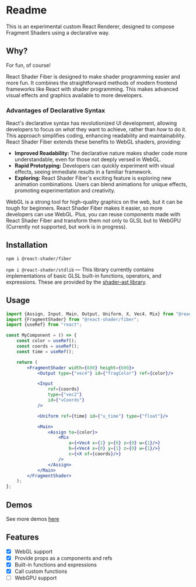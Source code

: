 # Readme

This is an experimental custom React Renderer, designed to compose Fragment Shaders using a declarative way.

## Why?

For fun, of course!

React Shader Fiber is designed to make shader programming easier and more fun. It combines the straightforward methods
of modern frontend frameworks like React with shader programming. This makes advanced visual effects and graphics
available to more developers.

### Advantages of Declarative Syntax

React's declarative syntax has revolutionized UI development, allowing developers to focus on *what* they want to
achieve, rather than *how* to do it. This approach simplifies coding, enhancing readability and maintainability. React
Shader Fiber extends these benefits to WebGL shaders, providing:

- **Improved Readability:** The declarative nature makes shader code more understandable, even for those not deeply
  versed in WebGL.
- **Rapid Prototyping:** Developers can quickly experiment with visual effects, seeing immediate results in a familiar
  framework.
- **Exploring:** React Shader Fiber's exciting feature is exploring new animation combinations. Users can blend
  animations for unique effects, promoting experimentation and creativity.

WebGL is a strong tool for high-quality graphics on the web, but it can be tough for beginners. React Shader Fiber makes
it easier, so more developers can use WebGL. Plus, you can reuse components made with React Shader Fiber and transform
them not only to GLSL but to WebGPU (Currently not supported, but work is in progress).

## Installation

`npm i @react-shader/fiber`

`npm i @react-shader/stdlib` — This library currently contains implementations of basic GLSL built-in functions,
operators, and expressions. These are provided by
the [shader-ast library](https://github.com/thi-ng/umbrella/tree/develop/packages/shader-ast#readme).

## Usage

```jsx
import {Assign, Input, Main, Output, Uniform, X, Vec4, Mix} from "@react-shader/stdlib";
import {FragmentShader} from "@react-shader/fiber";
import {useRef} from "react";

const MyComponent = () => {
    const color = useRef();
    const coords = useRef();
    const time = useRef();

    return (
        <FragmentShader width={600} height={600}>
            <Output type={"vec4"} id={"fragColor"} ref={color}/>

            <Input
                ref={coords}
                type={"vec2"}
                id={"vCoords"}
            />

            <Uniform ref={time} id={"u_time"} type={"float"}/>

            <Main>
                <Assign to={color}>
                    <Mix
                        a={<Vec4 x={1} y={0} z={0} w={1}/>}
                        b={<Vec4 x={0} y={1} z={0} w={1}/>}
                        c={<X of={coords}/>}
                    />
                </Assign>
            </Main>
        </FragmentShader>
    );
};
```

## Demos

See more demos [here](packages/demo/README.md)

## Features

- [x]  WebGL support
- [x]  Provide props as a components and refs
- [x]  Built-in functions and expressions
- [x]  Call custom functions
- [ ]  WebGPU support